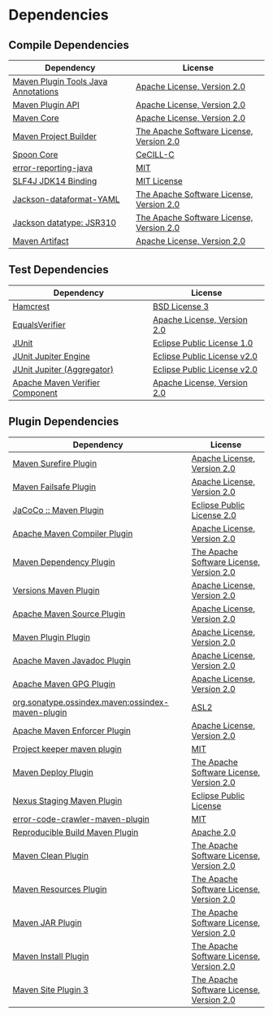 <!-- @formatter:off -->
# Dependencies

## Compile Dependencies

| Dependency                               | License                                       |
| ---------------------------------------- | --------------------------------------------- |
| [Maven Plugin Tools Java Annotations][0] | [Apache License, Version 2.0][1]              |
| [Maven Plugin API][2]                    | [Apache License, Version 2.0][1]              |
| [Maven Core][4]                          | [Apache License, Version 2.0][1]              |
| [Maven Project Builder][6]               | [The Apache Software License, Version 2.0][7] |
| [Spoon Core][8]                          | [CeCILL-C][9]                                 |
| [error-reporting-java][10]               | [MIT][11]                                     |
| [SLF4J JDK14 Binding][12]                | [MIT License][13]                             |
| [Jackson-dataformat-YAML][14]            | [The Apache Software License, Version 2.0][7] |
| [Jackson datatype: JSR310][16]           | [The Apache Software License, Version 2.0][7] |
| [Maven Artifact][18]                     | [Apache License, Version 2.0][1]              |

## Test Dependencies

| Dependency                            | License                           |
| ------------------------------------- | --------------------------------- |
| [Hamcrest][20]                        | [BSD License 3][21]               |
| [EqualsVerifier][22]                  | [Apache License, Version 2.0][7]  |
| [JUnit][24]                           | [Eclipse Public License 1.0][25]  |
| [JUnit Jupiter Engine][26]            | [Eclipse Public License v2.0][27] |
| [JUnit Jupiter (Aggregator)][26]      | [Eclipse Public License v2.0][27] |
| [Apache Maven Verifier Component][30] | [Apache License, Version 2.0][1]  |

## Plugin Dependencies

| Dependency                                              | License                                       |
| ------------------------------------------------------- | --------------------------------------------- |
| [Maven Surefire Plugin][32]                             | [Apache License, Version 2.0][1]              |
| [Maven Failsafe Plugin][34]                             | [Apache License, Version 2.0][1]              |
| [JaCoCo :: Maven Plugin][36]                            | [Eclipse Public License 2.0][37]              |
| [Apache Maven Compiler Plugin][38]                      | [Apache License, Version 2.0][1]              |
| [Maven Dependency Plugin][40]                           | [The Apache Software License, Version 2.0][7] |
| [Versions Maven Plugin][42]                             | [Apache License, Version 2.0][1]              |
| [Apache Maven Source Plugin][44]                        | [Apache License, Version 2.0][1]              |
| [Maven Plugin Plugin][46]                               | [Apache License, Version 2.0][1]              |
| [Apache Maven Javadoc Plugin][48]                       | [Apache License, Version 2.0][1]              |
| [Apache Maven GPG Plugin][50]                           | [Apache License, Version 2.0][7]              |
| [org.sonatype.ossindex.maven:ossindex-maven-plugin][52] | [ASL2][7]                                     |
| [Apache Maven Enforcer Plugin][54]                      | [Apache License, Version 2.0][1]              |
| [Project keeper maven plugin][56]                       | [MIT][11]                                     |
| [Maven Deploy Plugin][58]                               | [The Apache Software License, Version 2.0][7] |
| [Nexus Staging Maven Plugin][60]                        | [Eclipse Public License][25]                  |
| [error-code-crawler-maven-plugin][62]                   | [MIT][11]                                     |
| [Reproducible Build Maven Plugin][64]                   | [Apache 2.0][7]                               |
| [Maven Clean Plugin][66]                                | [The Apache Software License, Version 2.0][7] |
| [Maven Resources Plugin][68]                            | [The Apache Software License, Version 2.0][7] |
| [Maven JAR Plugin][70]                                  | [The Apache Software License, Version 2.0][7] |
| [Maven Install Plugin][72]                              | [The Apache Software License, Version 2.0][7] |
| [Maven Site Plugin 3][74]                               | [The Apache Software License, Version 2.0][7] |

[36]: https://www.eclemma.org/jacoco/index.html
[56]: https://github.com/exasol/project-keeper-maven-plugin
[10]: https://github.com/exasol/error-reporting-java
[7]: http://www.apache.org/licenses/LICENSE-2.0.txt
[32]: https://maven.apache.org/surefire/maven-surefire-plugin/
[60]: http://www.sonatype.com/public-parent/nexus-maven-plugins/nexus-staging/nexus-staging-maven-plugin/
[16]: https://github.com/FasterXML/jackson-modules-java8/
[66]: http://maven.apache.org/plugins/maven-clean-plugin/
[30]: https://maven.apache.org/shared/maven-verifier/
[11]: https://opensource.org/licenses/MIT
[34]: https://maven.apache.org/surefire/maven-failsafe-plugin/
[6]: http://maven.apache.org/
[18]: https://maven.apache.org/ref/3.6.3/maven-artifact/
[40]: http://maven.apache.org/plugins/maven-dependency-plugin/
[42]: http://www.mojohaus.org/versions-maven-plugin/
[21]: http://opensource.org/licenses/BSD-3-Clause
[38]: https://maven.apache.org/plugins/maven-compiler-plugin/
[50]: http://maven.apache.org/plugins/maven-gpg-plugin/
[24]: http://junit.org
[37]: https://www.eclipse.org/legal/epl-2.0/
[25]: http://www.eclipse.org/legal/epl-v10.html
[2]: https://maven.apache.org/ref/3.6.3/maven-plugin-api/
[4]: https://maven.apache.org/ref/3.6.3/maven-core/
[64]: http://zlika.github.io/reproducible-build-maven-plugin
[70]: http://maven.apache.org/plugins/maven-jar-plugin/
[13]: http://www.opensource.org/licenses/mit-license.php
[1]: https://www.apache.org/licenses/LICENSE-2.0.txt
[54]: https://maven.apache.org/enforcer/maven-enforcer-plugin/
[27]: https://www.eclipse.org/legal/epl-v20.html
[14]: https://github.com/FasterXML/jackson-dataformats-text
[72]: http://maven.apache.org/plugins/maven-install-plugin/
[26]: https://junit.org/junit5/
[52]: https://sonatype.github.io/ossindex-maven/maven-plugin/
[46]: https://maven.apache.org/plugin-tools/maven-plugin-plugin
[9]: http://www.cecill.info/licences/Licence_CeCILL-C_V1-en.txt
[8]: http://spoon.gforge.inria.fr/
[22]: http://www.jqno.nl/equalsverifier
[44]: https://maven.apache.org/plugins/maven-source-plugin/
[20]: http://hamcrest.org/JavaHamcrest/
[12]: http://www.slf4j.org
[58]: http://maven.apache.org/plugins/maven-deploy-plugin/
[74]: http://maven.apache.org/plugins/maven-site-plugin/
[68]: http://maven.apache.org/plugins/maven-resources-plugin/
[0]: https://maven.apache.org/plugin-tools/maven-plugin-annotations
[48]: https://maven.apache.org/plugins/maven-javadoc-plugin/
[62]: https://github.com/exasol/error-code-crawler-maven-plugin
